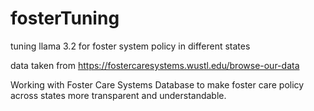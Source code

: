# fosterTuning
tuning llama 3.2 for foster system policy in different states

data taken from https://fostercaresystems.wustl.edu/browse-our-data

Working with Foster Care Systems Database to make foster care policy across states more transparent and understandable.
